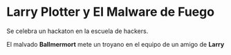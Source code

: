 # Larry Plotter y El Malware de Fuego

Se celebra un hackaton en la escuela de hackers.

El malvado **Ballmermort** mete un troyano en el equipo de un amigo de **Larry**
